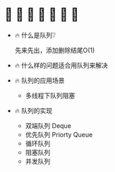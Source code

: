 # 👠 👡 👢 👞 👟 🥾 🥿 



- :fire: 什么是队列:grey_question:

  先来先出，添加删除结尾O(1)



- :fire: 什么样的问题适合用队列来解决

  

- :fire: 队列的应用场景
  - 多线程下队列阻塞



- :fire: 队列的实现
  - 双端队列 Deque
  - 优先队列 Priorty Queue
  - 循环队列
  - 阻塞队列
  - 并发队列